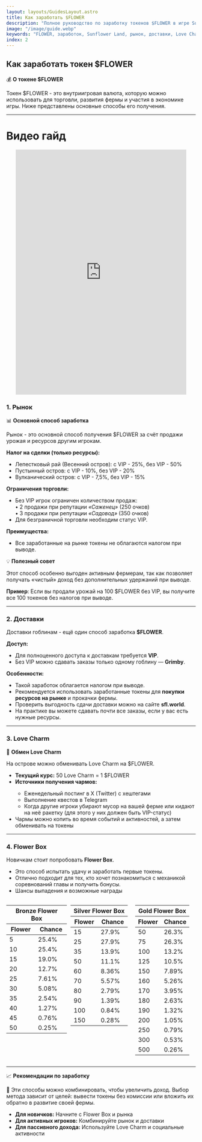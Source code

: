 ```yaml
---
layout: layouts/GuidesLayout.astro
title: Как заработать $FLOWER
description: "Полное руководство по заработку токенов $FLOWER в игре Sunflower Land. Узнайте о рынках, доставках, Love Charm и Flower Box для максимального дохода."
image: "/image/guide.webp"
keywords: "FLOWER, заработок, Sunflower Land, рынок, доставки, Love Charm, Flower Box, гайды"
index: 2
---
```




## Как заработать токен $**FLOWER**

<div class="highlight-box">
  <div class="highlight-header">
    <span class="highlight-icon">💰</span>
    <strong class="highlight-title">О токене $FLOWER</strong>
  </div>
  <div class="highlight-content">
    <p>Токен <span class="accent-text">$FLOWER</span> - это внутриигровая валюта, которую можно использовать для торговли, развития фермы и участия в экономике игры. Ниже представлены основные способы его получения.</p>
  </div>
</div>

---
# Видео гайд
<div style="text-align: center;">
  <iframe width="90%" height="650" src="https://www.youtube.com/embed/FSH8unUGeT4" frameborder="0" allowfullscreen></iframe>
</div>



### 1. Рынок

<div class="highlight-box">
  <div class="highlight-header">
    <span class="highlight-icon">📊</span>
    <strong class="highlight-title">Основной способ заработка</strong>
  </div>
  <div class="highlight-content">
    <p>Рынок - это основной способ получения <span class="accent-text">$FLOWER</span> за счёт продажи урожая и ресурсов другим игрокам.</p>
  </div>
</div>

**Налог на сделки (только ресурсы):**

- Лепестковый рай (Весенний остров): с <span class="accent-text">VIP</span> - 25%, без <span class="accent-text">VIP</span> - 50%
- Пустынный остров: с <span class="accent-text">VIP</span> - 10%, без <span class="accent-text">VIP</span> - 20%
- Вулканический остров: с <span class="accent-text">VIP</span> - 7,5%, без <span class="accent-text">VIP</span> - 15%

**Ограничения торговли:**

- Без <span class="accent-text">VIP</span> игрок ограничен количеством продаж:\
  • 2 продажи при репутации *«Саженец»* (250 очков)\
  • 3 продажи при репутации *«Садовод»* (350 очков)
- Для безграничной торговли необходим статус <span class="accent-text">VIP</span>.

**Преимущества:**

- Все заработанные на рынке токены <span class="accent-text">не облагаются налогом при выводе</span>.

<div class="warning-box">
  <div class="warning-header">
    <span class="warning-icon">💡</span>
    <strong class="warning-title">Полезный совет</strong>
  </div>
  <div class="warning-content">
    <p>Этот способ особенно выгоден активным фермерам, так как позволяет получать «чистый» доход без дополнительных удержаний при выводе.</p>
  </div>
</div>

**Пример**: Если вы продали урожай на 100 $FLOWER без VIP, вы получите все 100 токенов без налогов при выводе.

---

### 2. Доставки

Доставки гоблинам - ещё один способ заработка **$FLOWER**.

**Доступ:**

- Для полноценного доступа к доставкам требуется **VIP**.
- Без VIP можно сдавать заказы только одному гоблину — **Grimby**.

**Особенности:**

- Такой заработок облагается налогом при выводе.
- Рекомендуется использовать заработанные токены для **покупки ресурсов на рынке** и прокачки фермы.
- Проверить выгодность сдачи доставки можно на сайте **sfl.world**.
- На практике вы можете сдавать почти все заказы, если у вас есть нужные ресурсы.

---

### 3. Love Charm

<div class="highlight-box">
  <div class="highlight-header">
    <span class="highlight-icon">💝</span>
    <strong class="highlight-title">Обмен Love Charm</strong>
  </div>
  <div class="highlight-content">
    <p>На острове можно обменивать <span class="accent-text">Love Charm</span> на <span class="accent-text">$FLOWER</span>.</p>
    <ul>
      <li><strong>Текущий курс:</strong> 50 Love Charm = 1 $FLOWER</li>
      <li><strong>Источники получения чармов:</strong></li>
      <ul>
        <li>Еженедельный постинг в X (Twitter) с хештегами</li>
        <li>Выполнение квестов в Telegram</li>
        <li>Когда другие игроки убирают мусор на вашей ферме или кидают на неё ракетку (для этого у них должен быть <span class="accent-text">VIP</span>-статус)</li>
      </ul>
      <li>Чармы можно копить во время событий и активностей, а затем обменивать на токены</li>
    </ul>
  </div>
</div>

---

### 4. Flower Box

Новичкам стоит попробовать **Flower Box**.

- Это способ испытать удачу и заработать первые токены.
- Отлично подходит для тех, кто хочет познакомиться с механикой соревнований главы и получить бонусы.
- Шансы выпадения и возможные награды
<div style="display: flex; gap: 10px;">

<table>
<thead>
<tr><th colspan="2">Bronze Flower Box</th></tr>
<tr><th>Flower</th><th>Chance</th></tr>
</thead>
<tbody>
<tr><td>5</td><td>25.4%</td></tr>
<tr><td>10</td><td>25.4%</td></tr>
<tr><td>15</td><td>19.0%</td></tr>
<tr><td>20</td><td>12.7%</td></tr>
<tr><td>25</td><td>7.61%</td></tr>
<tr><td>30</td><td>5.08%</td></tr>
<tr><td>35</td><td>2.54%</td></tr>
<tr><td>40</td><td>1.27%</td></tr>
<tr><td>45</td><td>0.76%</td></tr>
<tr><td>50</td><td>0.25%</td></tr>
</tbody>
</table>

<table>
<thead>
<tr><th colspan="2">Silver Flower Box</th></tr>
<tr><th>Flower</th><th>Chance</th></tr>
</thead>
<tbody>
<tr><td>15</td><td>27.9%</td></tr>
<tr><td>25</td><td>27.9%</td></tr>
<tr><td>35</td><td>13.9%</td></tr>
<tr><td>50</td><td>11.1%</td></tr>
<tr><td>60</td><td>8.36%</td></tr>
<tr><td>70</td><td>5.57%</td></tr>
<tr><td>80</td><td>2.79%</td></tr>
<tr><td>90</td><td>1.39%</td></tr>
<tr><td>100</td><td>0.84%</td></tr>
<tr><td>150</td><td>0.28%</td></tr>
</tbody>
</table>

<table>
<thead>
<tr><th colspan="2">Gold Flower Box</th></tr>
<tr><th>Flower</th><th>Chance</th></tr>
</thead>
<tbody>
<tr><td>50</td><td>26.3%</td></tr>
<tr><td>75</td><td>26.3%</td></tr>
<tr><td>100</td><td>13.2%</td></tr>
<tr><td>125</td><td>10.5%</td></tr>
<tr><td>150</td><td>7.89%</td></tr>
<tr><td>160</td><td>5.26%</td></tr>
<tr><td>170</td><td>3.95%</td></tr>
<tr><td>180</td><td>2.63%</td></tr>
<tr><td>190</td><td>1.32%</td></tr>
<tr><td>200</td><td>1.05%</td></tr>
<tr><td>250</td><td>0.79%</td></tr>
<tr><td>300</td><td>0.53%</td></tr>
<tr><td>500</td><td>0.26%</td></tr>
</tbody>
</table>

</div>


---

<div class="highlight-box">
  <div class="highlight-header">
    <span class="highlight-icon">📈</span>
    <strong class="highlight-title">Рекомендации по заработку</strong>
  </div>
  <div class="highlight-content">
    <p>📌 Эти способы можно комбинировать, чтобы увеличить доход. Выбор метода зависит от целей: вывести токены без комиссии или вложить их обратно в развитие своей фермы.</p>
    <ul>
      <li><strong>Для новичков:</strong> Начните с <span class="accent-text">Flower Box</span> и <span class="accent-text">рынка</span></li>
      <li><strong>Для активных игроков:</strong> Комбинируйте <span class="accent-text">рынок</span> и <span class="accent-text">доставки</span></li>
      <li><strong>Для пассивного дохода:</strong> Используйте <span class="accent-text">Love Charm</span> и социальные активности</li>
    </ul>
  </div>
</div>

